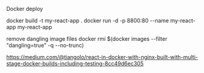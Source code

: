 Docker deploy

docker build -t my-react-app .
docker run -d -p 8800:80 --name my-react-app my-react-app

remove dangling <none> image files
docker rmi \$(docker images --filter "dangling=true" -q --no-trunc)

https://medium.com/@tiangolo/react-in-docker-with-nginx-built-with-multi-stage-docker-builds-including-testing-8cc49d6ec305
